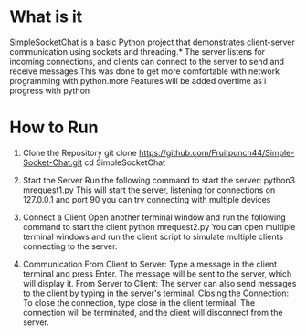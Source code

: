 # What is it
SimpleSocketChat is a basic Python project that demonstrates client-server communication using sockets and threading.*
The server listens for incoming connections, and clients can connect to the server to send and receive messages.This was done to get more comfortable
with network programming with python.more Features will be added overtime as i progress with python

# How to Run
1. Clone the Repository
git clone https://github.com/Fruitpunch44/Simple-Socket-Chat.git
cd SimpleSocketChat

3. Start the Server
Run the following command to start the server:
python3 mrequest1.py
This will start the server, listening for connections on 127.0.0.1 and port 90
you can try connecting with multiple devices

3. Connect a Client
Open another terminal window and run the following command to start the client
python mrequest2.py
You can open multiple terminal windows and run the client script to simulate multiple clients connecting to the server.

4. Communication
From Client to Server: Type a message in the client terminal and press Enter. The message will be sent to the server, which will display it.
From Server to Client: The server can also send messages to the client by typing in the server's terminal.
Closing the Connection: To close the connection, type close in the client terminal. The connection will be terminated, and the client will disconnect from the server.

